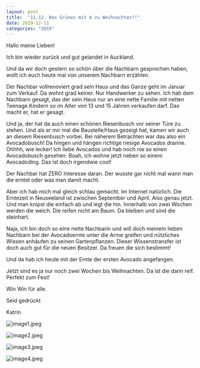 ```yaml
---
layout: post
title:  "11.12. Was Grünes mit A zu Weihnachten?!"
date: 2019-12-11
categories: "2019"
---
```

Hallo meine Lieben!


Ich bin wieder zurück und gut gelandet in Auckland.

Und da wir doch gestern so schön über die Nachbarn gesprochen haben, wollt ich euch heute mal von unserem Nachbarn erzählen.

Der Nachbar vollrenoviert grad sein Haus und das Ganze geht im Januar zum Verkauf. Da wohnt grad keiner. Nur Handwerker zu sehen. Ich hab dem Nachbarn gesagt, das der sein Haus nur an eine nette Familie mit netten Teenage Kindern so im Alter von 13 und 15 Jahren verkaufen darf. Das macht er, hat er gesagt.

Und ja, der hat da auch einen schönen Riesenbusch vor seiner Türe zu stehen. Und als er mir mal die Baustelle/Haus gezeigt hat, kamen wir auch an diesem Riesenbusch vorbei. Bei näherem Betrachten war das also ein Avocadobusch! Da hingen und hängen richtige riesige Avocados dranne. Ohhhh, wie lecker! Ich liebe Avocados und hab noch nie so einen Avocadobusch gesehen. Boah, ich wohne jetzt neben so einem Avocadoding. Das ist doch irgendwie cool!

Der Nachbar hat ZERO Interesse daran. Der wusste gar nicht mal wann man die erntet oder was man damit macht.

Aber ich hab mich mal gleich schlau gemacht. Im Internet natürlich. Die Erntezeit in Neuseeland ist zwischen September und April. Also genau jetzt. Und man knipst die einfach ab und legt die hin. Innerhalb von zwei Wochen werden die weich. Die reifen nicht am Baum. Da bleiben und sind die steinhart. 

Naja, ich bin doch so eine nette Nachbarin und will doch meinem lieben Nachbarn bei der Avocadoernte unter die Arme greifen und nützliches Wissen anhäufen zu seinen Gartenpflanzen. Dieser Wissenstransfer ist doch auch gut für die neuen Besitzer. Da freuen die sich bestimmt!

Und da hab ich heute mit der Ernte der ersten Avocado angefangen. 

Jetzt sind es ja nur noch zwei Wochen bis Weihnachten. Da ist die dann reif. Perfekt zum Fest!

Win Win für alle.

Seid gedrückt 

Katrin





![image1.jpeg](/weihnachten/assets/2019-12-11/image1.jpeg)

![image2.jpeg](/weihnachten/assets/2019-12-11/image2.jpeg)

![image3.jpeg](/weihnachten/assets/2019-12-11/image3.jpeg)

![image4.jpeg](/weihnachten/assets/2019-12-11/image4.jpeg)

